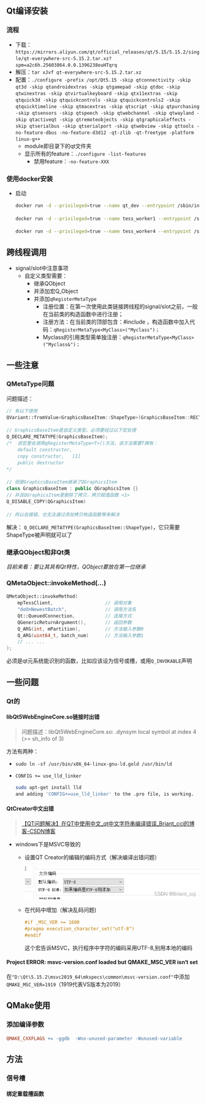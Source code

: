 ## Qt编译安装

### 流程

- 下载：`https://mirrors.aliyun.com/qt/official_releases/qt/5.15/5.15.2/single/qt-everywhere-src-5.15.2.tar.xz?spm=a2c6h.25603864.0.0.1396238euHTqrq`
- 解压：`tar xJvf qt-everywhere-src-5.15.2.tar.xz`
- 配置：`./configure -prefix /opt/Qt5.15 -skip qtconnectivity -skip qt3d -skip qtandroidextras -skip qtgamepad -skip qtdoc -skip qtwinextras -skip qtvirtualkeyboard -skip qtx11extras -skip qtquick3d -skip qtquickcontrols -skip qtquickcontrols2 -skip qtquicktimeline -skip qtmacextras -skip qtscript -skip qtpurchasing -skip qtsensors -skip qtspeech -skip qtwebchannel -skip qtwayland -skip qtactiveqt -skip qtremoteobjects -skip qtgraphicaleffects -skip qtserialbus -skip qtserialport -skip qtwebview -skip qttools -no-feature-dbus -no-feature-d3d12 -qt-zlib -qt-freetype -platform linux-g++`
  - module即目录下的qt文件夹
  - 显示所有的feature：`./configure -list-features`
    - 禁用feature：`-no-feature-XXX`

### 使用docker安装

- 启动

  ```sh
  docker run -d --privileged=true --name qt_dev --entrypoint /sbin/init -v "D:\GraphScope\qemu-aarch64-static:/usr/bin/qemu-aarch64-static" carlonluca/qt-dev:5.15.2
  
  docker run -d --privileged=true --name tess_worker1 --entrypoint /sbin/init -v "D:\GraphScope\qemu-aarch64-static:/usr/bin/qemu-aarch64-static" -v "F:\Tess_docker_arm\share":"/home/huth/share" -p 22226:22 -p 57790:7788 tess_dev_env:qt5.15.4
  
  docker run -d --privileged=true --name tess_worker4 --entrypoint /sbin/init  -v "D:\GraphScope\qemu-aarch64-static:/usr/bin/qemu-aarch64-static" -v "F:\Tess_docker_arm\share":"/home/huth/share" -p 22228:22 -p 57792:7788 tess_dev_env:qt5.15.2_2
  ```

## 跨线程调用

- signal/slot中注意事项
  - 自定义类型需要：
    - 继承QObject
    - 并添加宏Q_Object
    - 并添加`qRegisterMetaType`
      - 注册位置：在第一次使用此类链接跨线程的signal/slot之前，一般在当前类的构造函数中进行注册；
      - 注册方法：在当前类的顶部包含：#include <QMetaType>，构造函数中加入代码：`qRegisterMetaType<MyClass>("Myclass")；`
      - Myclass的引用类型需单独注册：`qRegisterMetaType<MyClass>("Myclass&")；`

## 一些注意

### QMetaType问题

问题描述：

```cpp
// 有以下使用
QVariant::fromValue<GraphicsBaseItem::ShapeType>(GraphicsBaseItem::RECTANGLE);

// GraphicsBaseItem是自定义类型，必须要经过以下宏处理
Q_DECLARE_METATYPE(GraphicsBaseItem);
/*  该宏里会调用qRegisterMetaType<T>()方法，该方法需要T拥有：
	default constructor,
	copy constructor,	[1]
	public destructor
*/

// 但是GraphicsBaseItem继承了QGraphicsItem
class GraphicsBaseItem : public QGraphicsItem {}
// 并且QGraphicsItem里删除了拷贝，拷贝赋值函数	<1>
Q_DISABLE_COPY(QGraphicsItem)

// 所以会报错，也无法通过添加拷贝构造函数等来解决
```

解决：
`Q_DECLARE_METATYPE(GraphicsBaseItem::ShapeType)`，它只需要ShapeType被声明就可以了

### 继承QObject和非Qt类

*目前来看：要让其具有Qt特性，QObject要放在第一位继承*

### QMetaObject::invokeMethod(...)

```cpp
QMetaObject::invokeMethod(
    mpTessClient, 					// 调用对象
    "doOnNewestBatch", 				// 调用方法名
    Qt::QueuedConnection, 			// 连接方式
    QGenericReturnArgument(), 		// 返回参数
    Q_ARG(int, mPartition), 		// 方法输入参数0
    Q_ARG(uint64_t, batch_num)		// 方法输入参数1
    // ... ...
);
```

必须是qt元系统能识别的函数，比如应该设为信号或槽，或用`Q_INVOKABLE`声明

## 一些问题

### Qt的

#### libQt5WebEngineCore.so链接时出错

> 问题描述：libQt5WebEngineCore.so: .dynsym local symbol at index 4 (>= sh_info of 3)

方法有两种：

- `sudo ln -sf /usr/bin/x86_64-linux-gnu-ld.gold /usr/bin/ld`

- `CONFIG += use_lld_linker`

  ```sh
  sudo apt-get install lld
  and adding 'CONFIG+=use_lld_linker' to the .pro file, is working.
  ```

#### QtCreator中文出错

> [【QT问题解决】在QT中使用中文_qt中文字符串编译错误_Briant_ccj的博客-CSDN博客](https://blog.csdn.net/briant_ccj/article/details/124231861)

- windows下是MSVC导致的

  - 设置QT Creator的编辑的编码方式（解决编译出错问题）

    ![img](./assets/watermark,type_d3F5LXplbmhlaQ,shadow_50,text_Q1NETiBAQnJpYW50X2Njag==,size_18,color_FFFFFF,t_70,g_se,x_16.png)

  - 在代码中增加（解决乱码问题)

    ```c++
    #if _MSC_VER >= 1600
    #pragma execution_character_set("utf-8")
    #endif
    ```

    这个宏告诉MSVC，执行程序中字符的编码采用UTF-8,别用本地的编码

#### Project ERROR: msvc-version.conf loaded but QMAKE_MSC_VER isn‘t set

在`"D:\Qt\5.15.2\msvc2019_64\mkspecs\common\msvc-version.conf"`中添加`QMAKE_MSC_VER=1919`（1919代表VS版本为2019）

## QMake使用

### 添加编译参数

```makefile
QMAKE_CXXFLAGS += -ggdb  -Wno-unused-parameter -Wunused-variable
```

## 方法

### 信号槽

#### 绑定重载槽函数

